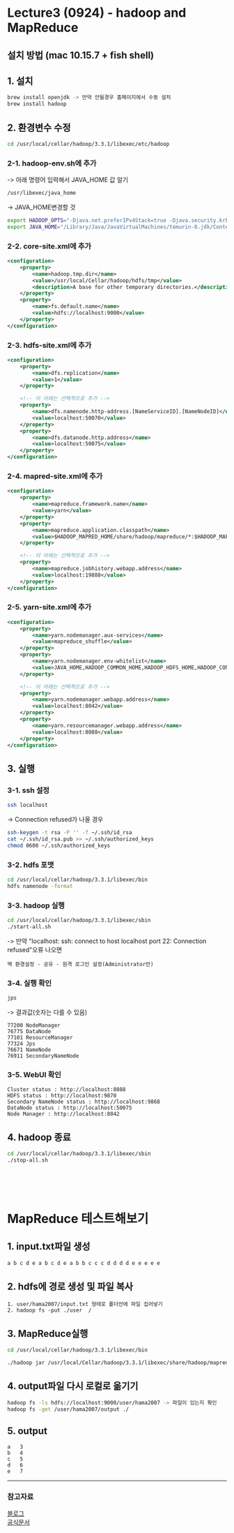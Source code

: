 # Lecture3 (0924) - hadoop and MapReduce 

## 설치 방법 (mac 10.15.7 + fish shell)

## 1. 설치
```bash
brew install openjdk -> 만약 안될경우 홈페이지에서 수동 설치
brew install hadoop
```

## 2. 환경변수 수정
```bash
cd /usr/local/cellar/hadoop/3.3.1/libexec/etc/hadoop
```

### 2-1. hadoop-env.sh에 추가
-> 아래 명령어 입력해서 JAVA_HOME 값 알기
```bash
/usr/libexec/java_home
```
-> JAVA_HOME변경할 것
```sh
export HADOOP_OPTS="-Djava.net.preferIPv4Stack=true -Djava.security.krb5.realm= -Djava.security.krb5.kdc="
export JAVA_HOME="/Library/Java/JavaVirtualMachines/temurin-8.jdk/Contents/Home"
```

### 2-2. core-site.xml에 추가
```xml
<configuration>
    <property>
        <name>hadoop.tmp.dir</name>
        <value>/usr/local/Cellar/hadoop/hdfs/tmp</value>
        <description>A base for other temporary directories.</description>
    </property>
    <property>
        <name>fs.default.name</name>
        <value>hdfs://localhost:9000</value>
    </property>
</configuration>
```

### 2-3. hdfs-site.xml에 추가
```xml
<configuration>
    <property>
        <name>dfs.replication</name>
        <value>1</value>
    </property>

    <!-- 이 아래는 선택적으로 추가 -->
    <property>
        <name>dfs.namenode.http-address.[NameServiceID].[NameNodeID]</name>
        <value>localhost:50070</value>
    </property>
    <property>
        <name>dfs.datanode.http.address</name>
        <value>localhost:50075</value>
    </property>
</configuration>
```

### 2-4. mapred-site.xml에 추가
```xml
<configuration>
    <property>
        <name>mapreduce.framework.name</name>
        <value>yarn</value>
    </property>
    <property>
        <name>mapreduce.application.classpath</name>   
        <value>$HADOOP_MAPRED_HOME/share/hadoop/mapreduce/*:$HADOOP_MAPRED_HOME/share/hadoop/mapreduce/lib/*</value>
    </property>

    <!-- 이 아래는 선택적으로 추가 -->
    <property>
        <name>mapreduce.jobhistory.webapp.address</name>
        <value>localhost:19888</value>
    </property>
</configuration>
```

### 2-5. yarn-site.xml에 추가
```xml
<configuration>
	<property>
		<name>yarn.nodemanager.aux-services</name>
		<value>mapreduce_shuffle</value>
	</property>
	<property>
		<name>yarn.nodemanager.env-whitelist</name>
		<value>JAVA_HOME,HADOOP_COMMON_HOME,HADOOP_HDFS_HOME,HADOOP_CONF_DIR,CLASSPATH_PREPEND_DISTCACHE,HADOOP_YARN_HOME,HADOOP_MAPRED_HOME</value>
	</property>

    <!-- 이 아래는 선택적으로 추가 -->
    <property>
        <name>yarn.nodemanager.webapp.address</name>
        <value>localhost:8042</value>
    </property>
    <property>
        <name>yarn.resourcemanager.webapp.address</name>
        <value>localhost:8088</value>
    </property>
</configuration>
```

## 3. 실행
### 3-1. ssh 설정
```bash
ssh localhost
```
-> Connection refused가 나올 경우
```bash
ssh-keygen -t rsa -P '' -f ~/.ssh/id_rsa
cat ~/.ssh/id_rsa.pub >> ~/.ssh/authorized_keys
chmod 0600 ~/.ssh/authorized_keys
```

### 3-2. hdfs 포맷
```bash
cd /usr/local/cellar/hadoop/3.3.1/libexec/bin
hdfs namenode -format
```

### 3-3. hadoop 실행
```bash
cd /usr/local/cellar/hadoop/3.3.1/libexec/sbin
./start-all.sh
```
-> 만약 "localhost: ssh: connect to host localhost port 22: Connection refused"오류 나오면
```
맥 환경설정 - 공유 - 원격 로그인 설정(Administrator만)
```

### 3-4. 실행 확인
```bash
jps
```
-> 결과값(숫자는 다를 수 있음)
```
77200 NodeManager
76775 DataNode
77101 ResourceManager
77324 Jps
76671 NameNode
76911 SecondaryNameNode
```

### 3-5. WebUI 확인
```
Cluster status : http://localhost:8088
HDFS status : http://localhost:9870
Secondary NameNode status : http://localhost:9868
DataNode status : http://localhost:50075
Node Manager : http://localhost:8042
```

## 4. hadoop 종료
```bash
cd /usr/local/cellar/hadoop/3.3.1/libexec/sbin
./stop-all.sh
```
<br><br><br>

# MapReduce 테스트해보기
## 1. input.txt파일 생성
```txt
a b c d e a b c d e a b b c c c d d d d e e e e e
```

## 2. hdfs에 경로 생성 및 파일 복사
```
1. user/hama2007/input.txt 형태로 폴더안에 파일 집어넣기
2. hadoop fs -put ./user  /
```

## 3. MapReduce실행
```bash
cd /usr/local/cellar/hadoop/3.3.1/libexec/bin

./hadoop jar /usr/local/Cellar/hadoop/3.3.1/libexec/share/hadoop/mapreduce/hadoop-mapreduce-examples-3.3.1.jar wordcount ./input.txt output
```

## 4. output파일 다시 로컬로 옮기기
```bash
hadoop fs -ls hdfs://localhost:9000/user/hama2007 -> 파일이 있는지 확인
hadoop fs -get /user/hama2007/output ./
```

## 5. output
```
a	3
b	4
c	5
d	6
e	7
```

---
### 참고자료

[블로그](https://key4920.github.io/p/mac-os%EC%97%90-%ED%95%98%EB%91%A1hadoop-%EC%84%A4%EC%B9%98/)
<br>
[공식문서](https://hadoop.apache.org/docs/r3.3.1/hadoop-project-dist/hadoop-common/SingleCluster.html)
